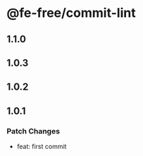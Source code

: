 # @fe-free/commit-lint

## 1.1.0

## 1.0.3

## 1.0.2

## 1.0.1

### Patch Changes

- feat: first commit
